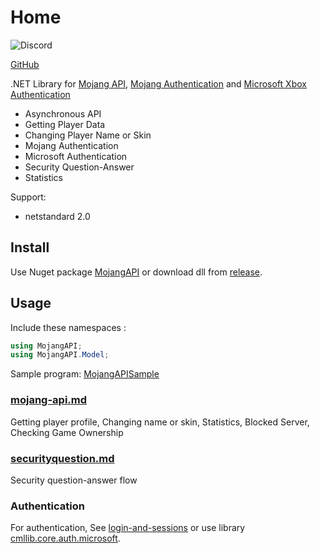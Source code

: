 # Home

![Discord](https://img.shields.io/discord/795952027443527690?label=discord\&logo=discord\&style=for-the-badge)

[GitHub](https://github.com/CmlLib/MojangAPI)

.NET Library for [Mojang API](https://wiki.vg/Mojang\_API), [Mojang Authentication](https://wiki.vg/Authentication) and [Microsoft Xbox Authentication](https://wiki.vg/Microsoft\_Authentication\_Scheme)

* Asynchronous API
* Getting Player Data
* Changing Player Name or Skin
* Mojang Authentication
* Microsoft Authentication
* Security Question-Answer
* Statistics

Support:

* netstandard 2.0

## Install

Use Nuget package [MojangAPI](https://www.nuget.org/packages/MojangAPI) or download dll from [release](https://github.com/CmlLib/MojangAPI/releases).

## Usage

Include these namespaces :

```csharp
using MojangAPI;
using MojangAPI.Model;
```

Sample program: [MojangAPISample](https://github.com/CmlLib/MojangAPI/tree/master/MojangAPISample)

### [mojang-api.md](mojang-api.md "mention")

Getting player profile, Changing name or skin, Statistics, Blocked Server, Checking Game Ownership

### [securityquestion.md](securityquestion.md "mention")

Security question-answer flow

### Authentication

For authentication, See [login-and-sessions](../cmllib.core/login-and-sessions/ "mention") or use library [cmllib.core.auth.microsoft](../auth.microsoft/cmllib.core.auth.microsoft/ "mention").
